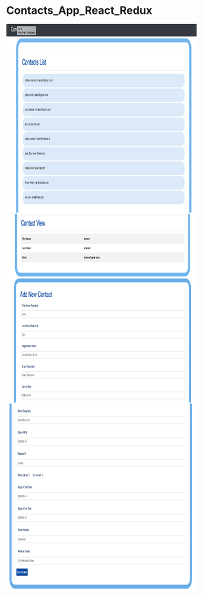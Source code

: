 # Contacts_App_React_Redux

<img src="Screenshot 2021-03-12 at 3.20.56 PM.png" width="750" height="500">
<img src="Screenshot 2021-03-12 at 3.21.13 PM.png" width="750" height="500">
<img src="Screenshot 2021-03-12 at 3.21.28 PM.png" width="750" height="500">
